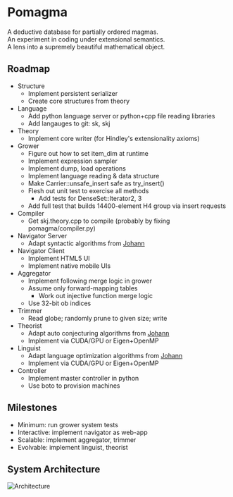 Pomagma
=======

A deductive database for partially ordered magmas.<br />
An experiment in coding under extensional semantics.<br />
A lens into a supremely beautiful mathematical object.

Roadmap
-------

- Structure
    - Implement persistent serializer
    - Create core structures from theory
- Language
    - Add python language server or python+cpp file reading libraries
    - Add langauges to git: sk, skj
- Theory
    - Implement core writer (for Hindley's extensionality axioms)
- Grower
    - Figure out how to set item_dim at runtime
    - Implement expression sampler
    - Implement dump, load operations
    - Implement language reading & data structure
    - Make Carrier::unsafe_insert safe as try_insert()
    - Flesh out unit test to exercise all methods
        - Add tests for DenseSet::Iterator2, 3
    - Add full test that builds 14400-element H4 group via insert requests
- Compiler
    - Get skj.theory.cpp to compile (probably by fixing pomagma/compiler.py)
- Navigator Server
    - Adapt syntactic algorithms from [Johann](http://github.com/fritzo/Johann)
- Navigator Client
    - Implement HTML5 UI
    - Implement native mobile UIs
- Aggregator
    - Implement following merge logic in grower
    - Assume only forward-mapping tables
        - Work out injective function merge logic
    - Use 32-bit ob indices
- Trimmer
    - Read globe; randomly prune to given size; write
- Theorist
    - Adapt auto conjecturing algorithms from [Johann](http://github.com/fritzo/Johann)
    - Implement via CUDA/GPU or Eigen+OpenMP
- Linguist
    - Adapt language optimization algorithms from [Johann](http://github.com/fritzo/Johann)
    - Implement via CUDA/GPU or Eigen+OpenMP
- Controller
    - Implement master controller in python
    - Use boto to provision machines

Milestones
----------

- Minimum: run grower system tests
- Interactive: implement navigator as web-app
- Scalable: implement aggregator, trimmer
- Evolvable: implement linguist, theorist

System Architecture
-------------------

![Architecture](pomagma/raw/master/doc/architecture.png)

